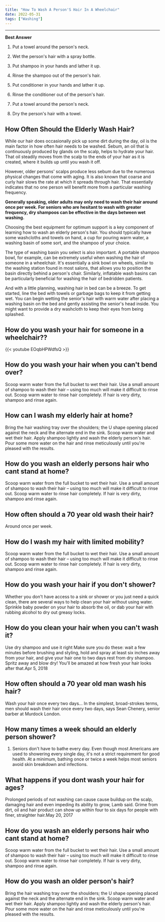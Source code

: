 ```yaml
---
title: "How To Wash A Person'S Hair In A Wheelchair"
date: 2022-05-31
tags: ["Washing"]
---
```


---
**Best Answer**

1. Put a towel around the person's neck.

2. Wet the person's hair with a spray bottle.

3. Put shampoo in your hands and lather it up.

4. Rinse the shampoo out of the person's hair.

5. Put conditioner in your hands and lather it up.

6. Rinse the conditioner out of the person's hair.

7. Put a towel around the person's neck.

8. Dry the person's hair with a towel.

## How Often Should the Elderly Wash Hair?

While our hair does occasionally pick up some dirt during the day, oil is the main factor in how often hair needs to be washed. Sebum, an oil that is continuously produced by glands on the scalp, helps to hydrate your hair. That oil steadily moves from the scalp to the ends of your hair as it is created, where it builds up until you wash it off.

However, older persons' scalps produce less sebum due to the numerous physical changes that come with aging. It is also known that coarse and curly hair slows the rate at which it spreads through hair. That essentially indicates that no one person will benefit more from a particular washing frequency.

**Generally speaking, older adults may only need to wash their hair around once per week. For seniors who are hesitant to wash with greater frequency, dry shampoos can be effective in the days between wet washing.**

Choosing the best equipment for optimum support is a key component of learning how to wash an elderly person's hair. You should typically have some washcloths and towels on hand, a cup for pouring warm water, a washing basin of some sort, and the shampoo of your choice.

The type of washing basin you select is also important. A portable shampoo bowl, for example, can be extremely useful when washing the hair of someone in a wheelchair. It's essentially a sink bowl on wheels, similar to the washing station found in most salons, that allows you to position the basin directly behind a person's chair. Similarly, inflatable wash basins can be particularly beneficial for washing the hair of bedridden patients.

And with a little planning, washing hair in bed can be a breeze. To get started, line the bed with towels or garbage bags to keep it from getting wet. You can begin wetting the senior's hair with warm water after placing a washing basin on the bed and gently assisting the senior's head inside. You might want to provide a dry washcloth to keep their eyes from being splashed.	

## How do you wash your hair for someone in a wheelchair??

{{< youtube EOqbHPWdfsQ >}}

## How do you wash your hair when you can't bend over?
Scoop warm water from the full bucket to wet their hair. Use a small amount of shampoo to wash their hair – using too much will make it difficult to rinse out. Scoop warm water to rinse hair completely. If hair is very dirty, shampoo and rinse again.

## How can I wash my elderly hair at home?
Bring the hair washing tray over the shoulders; the U shape opening placed against the neck and the alternate end in the sink. Scoop warm water and wet their hair. Apply shampoo lightly and wash the elderly person's hair. Pour some more water on the hair and rinse meticulously until you're pleased with the results.

## How do you wash an elderly persons hair who cant stand at home?
Scoop warm water from the full bucket to wet their hair. Use a small amount of shampoo to wash their hair – using too much will make it difficult to rinse out. Scoop warm water to rinse hair completely. If hair is very dirty, shampoo and rinse again.

## How often should a 70 year old wash their hair?
Around once per week.

## How do I wash my hair with limited mobility?
Scoop warm water from the full bucket to wet their hair. Use a small amount of shampoo to wash their hair – using too much will make it difficult to rinse out. Scoop warm water to rinse hair completely. If hair is very dirty, shampoo and rinse again.

## How do you wash your hair if you don't shower?
Whether you don't have access to a sink or shower or you just need a quick clean, there are several ways to help clean your hair without using water. Sprinkle baby powder on your hair to absorb the oil, or dab your hair with rubbing alcohol to dry out greasy locks.

## How do you clean your hair when you can't wash it?
Use dry shampoo and use it right Make sure you do these: wait a few minutes before brushing and styling, hold and spray at least six inches away from your hair, and give your hair one to two days rest from dry shampoo. Spritz away and blow dry! You'll be amazed at how fresh your hair looks after that.Apr 5, 2018

## How often should a 70 year old man wash his hair?
Wash your hair once every two days... In the simplest, broad-strokes terms, men should wash their hair once every two days, says Sean Chenery, senior barber at Murdock London.

## How many times a week should an elderly person shower?
1. Seniors don't have to bathe every day. Even though most Americans are used to showering every single day, it's not a strict requirement for good health. At a minimum, bathing once or twice a week helps most seniors avoid skin breakdown and infections.

## What happens if you dont wash your hair for ages?
Prolonged periods of not washing can cause cause buildup on the scalp, damaging hair and even impeding its ability to grow, Lamb said. Grime from dirt, oil and hair product can show up within four to six days for people with finer, straighter hair.May 20, 2017

## How do you wash an elderly persons hair who cant stand at home?
Scoop warm water from the full bucket to wet their hair. Use a small amount of shampoo to wash their hair – using too much will make it difficult to rinse out. Scoop warm water to rinse hair completely. If hair is very dirty, shampoo and rinse again.

## How do you wash an older person's hair?
Bring the hair washing tray over the shoulders; the U shape opening placed against the neck and the alternate end in the sink. Scoop warm water and wet their hair. Apply shampoo lightly and wash the elderly person's hair. Pour some more water on the hair and rinse meticulously until you're pleased with the results.

